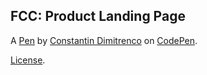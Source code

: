 FCC: Product Landing Page
-------------------------


A [Pen](https://codepen.io/constantin-dimitrenco/pen/mddKvXY) by [Constantin Dimitrenco](https://codepen.io/constantin-dimitrenco) on [CodePen](https://codepen.io).

[License](https://codepen.io/constantin-dimitrenco/pen/mddKvXY/license).